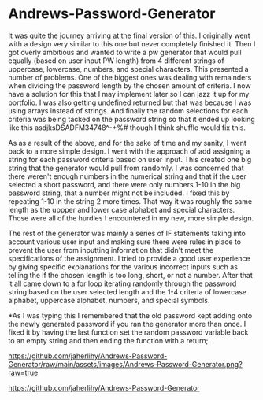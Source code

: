 # Andrews-Password-Generator

It was quite the journey arriving at the final version of this. I originally went with a design very similar to this one but never completely finished it. Then I got overly ambitious and wanted to write a pw generator that would pull equally (based on user input PW length) from 4 different strings of uppercase, lowercase, numbers, and special characters. This presented a number of problems. One of the biggest ones was dealing with remainders when dividing the password length by the chosen amount of criteria. I now have a solution for this that I may implement later so I can jazz it up for my portfolio. I was also getting undefined returned but that was because I was using arrays instead of strings. And finally the random selections for each criteria was being tacked on the password string so that it ended up looking like this asdjksDSADFM34748^-+%# though I think shuffle would fix this.

As as a result of the above, and for the sake of time and my sanity, I went back to a more simple design. I went with the approach of add assigning a string for each password criteria based on user input. This created one big string that the generator would pull from randomly. I was concerned that there weren't enough numbers in the numerical string and that if the user selected a short password, and there were only numbers 1-10 in the big password string, that a number might not be included. I fixed this by repeating 1-10 in the string 2 more times. That way it was roughly the same length as the uppper and lower case alphabet and special characters. Those were all of the hurdles I encountered in my new, more simple design.

The rest of the generator was mainly a series of IF statements taking into account various user input and making sure there were rules in place to prevent the user from inputting information that didn't meet the specifications of the assignment. I tried to provide a good user experience by giving specific explanations for the various incorrect inputs such as telling the if the chosen length is too long, short, or not a number. After that it all came down to a for loop iterating randomly through the password string based on the user selected length and the 1-4 criteria of lowercase alphabet, uppercase alphabet, numbers, and special symbols.

\*As I was typing this I remembered that the old password kept adding onto the newly generated password if you ran the generator more than once. I fixed it by having the last function set the random password variable back to an empty string and then ending the function with a return;.

https://github.com/jaherlihy/Andrews-Password-Generator/raw/main/assets/images/Andrews-Password-Generator.png?raw=true

https://github.com/jaherlihy/Andrews-Password-Generator
